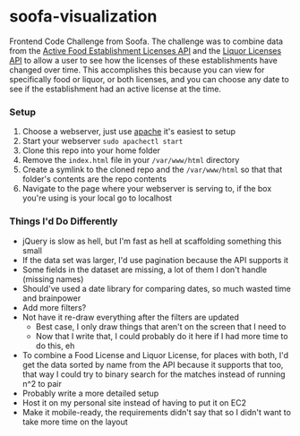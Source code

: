 # soofa-visualization
Frontend Code Challenge from Soofa. The challenge was to combine data from the [Active Food Establishment Licenses API](http://dev.socrata.com/foundry/#/data.cityofboston.gov/fdxy-gydq) and the [Liquor Licenses API](http://dev.socrata.com/foundry/#/data.cityofboston.gov/g9d9-7sj6) to allow a user to see how the licenses of these establishments have changed over time. This accomplishes this because you can view for specifically food or liquor, or both licenses, and you can choose any date to see if the establishment had an active license at the time.

### Setup
1. Choose a webserver, just use [apache](https://www.digitalocean.com/community/tutorials/how-to-configure-the-apache-web-server-on-an-ubuntu-or-debian-vps) it's easiest to setup
2. Start your webserver `sudo apachectl start`
3. Clone this repo into your home folder
4. Remove the `index.html` file in your `/var/www/html` directory
5. Create a symlink to the cloned repo and the `/var/www/html` so that that folder's contents are the repo contents
6. Navigate to the page where your webserver is serving to, if the box you're using is your local go to localhost

### Things I'd Do Differently
* jQuery is slow as hell, but I'm fast as hell at scaffolding something this small
* If the data set was larger, I'd use pagination because the API supports it
* Some fields in the dataset are missing, a lot of them I don't handle (missing names)
* Should've used a date library for comparing dates, so much wasted time and brainpower
* Add more filters?
* Not have it re-draw everything after the filters are updated
  * Best case, I only draw things that aren't on the screen that I need to
  * Now that I write that, I could probably do it here if I had more time to do this, eh
* To combine a Food License and Liquor License, for places with both, I'd get the data sorted by name from the API because it supports that too, that way I could try to binary search for the matches instead of running n^2 to pair
* Probably write a more detailed setup
* Host it on my personal site instead of having to put it on EC2
* Make it mobile-ready, the requirements didn't say that so I didn't want to take more time on the layout